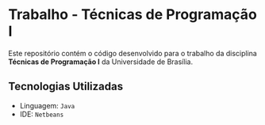 # Trabalho - Técnicas de Programação I

Este repositório contém o código desenvolvido para o trabalho da disciplina **Técnicas de Programação I** da Universidade de Brasília.

## Tecnologias Utilizadas

- Linguagem: `Java`
- IDE: `Netbeans`
